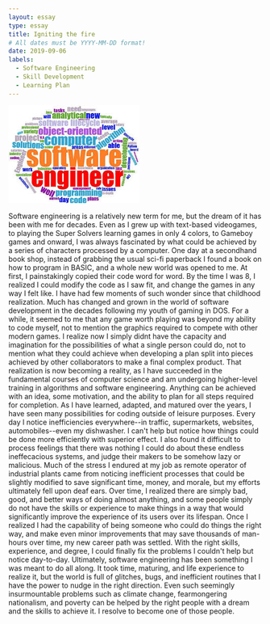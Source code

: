 ```yaml
---
layout: essay
type: essay
title: Igniting the fire
# All dates must be YYYY-MM-DD format!
date: 2019-09-06
labels:
  - Software Engineering
  - Skill Development
  - Learning Plan
---
```


<img class="ui tiny left circular floated image" src="../images/SW-eng.jfif">

  Software engineering is a relatively new term for me, but the dream of it has been with me for decades.  Even as I grew up with text-based videogames, to playing the Super Solvers learning games in only 4 colors, to Gameboy games and onward, I was always fascinated by what could be achieved by a series of characters processed by a computer.  One day at a secondhand book shop, instead of grabbing the usual sci-fi paperback I found a book on how to program in BASIC, and a whole new world was opened to me.  At first, I painstakingly copied their code word for word.  By the time I was 8, I realized I could modify the code as I saw fit, and change the games in any way I felt like.  I have had few moments of such wonder since that childhood realization. 
    Much has changed and grown in the world of software development in the decades following my youth of gaming in DOS.  For a while, it seemed to me that any game worth playing was beyond my ability to code myself, not to mention the graphics required to compete with other modern games.  I realize now I simply didnt have the capacity and imagination for the possibilities of what a single person could do, not to mention what they could achieve when developing a plan split into pieces achieved by other collaborators to make a final complex product.  That realization is now becoming a reality, as I have succeeded in the fundamental courses of computer science and am undergoing higher-level training in algorithms and software engineering.  Anything can be achieved with an idea, some motivation, and the ability to plan for all steps required for completion.
    As I have learned, adapted, and matured over the years, I have seen many possibilities for coding outside of leisure purposes.  Every day I notice inefficiencies everywhere--in traffic, supermarkets, websites, automobiles--even my dishwasher.  I can't help but notice how things could be done more efficiently with superior effect.  I also found it difficult to process feelings that there was nothing I could do about these endless ineffecacious systems, and judge their makers to be somehow lazy or malicious.  Much of the stress I endured at my job as remote operator of industrial plants came from noticing inefficient processes that could be slightly modified to save significant time, money, and morale, but my efforts ultimately fell upon deaf ears.  Over time, I realized there are simply bad, good, and better ways of doing almost anything, and some people simply do not have the skills or experience to make things in a way that would significantly improve the experience of its users over its lifespan.  Once I realized I had the capability of being someone who could do things the right way, and make even minor improvements that may save thousands of man-hours over time, my new career path was settled.  With the right skills, experience, and degree, I could finally fix the problems I couldn't help but notice day-to-day.
    Ultimately, software engineering has been something I was meant to do all along.  It took time, maturing, and life experience to realize it, but the world is full of glitches, bugs, and inefficient routines that I have the power to nudge in the right direction.  Even such seemingly insurmountable problems such as climate change, fearmongering nationalism, and poverty can be helped by the right people with a dream and the skills to achieve it.  I resolve to become one of those people.

